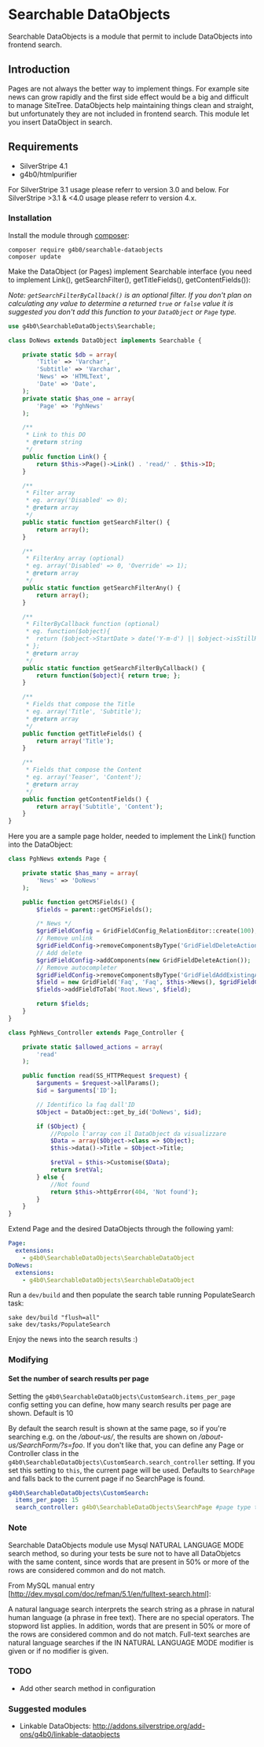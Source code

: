 # Searchable DataObjects

Searchable DataObjects is a module that permit to include DataObjects into frontend search.

## Introduction

Pages are not always the better way to implement things. For example site news can grow rapidly and the first side effect
would be a big and difficult to manage SiteTree. DataObjects help maintaining things clean and straight, but unfortunately
they are not included in frontend search. This module let you insert DataObject in search.

## Requirements

 * SilverStripe 4.1
 * g4b0/htmlpurifier

For SilverStripe 3.1 usage please referr to version 3.0 and below.
For SilverStripe >3.1 & <4.0 usage please referr to version 4.x.

### Installation

Install the module through [composer](http://getcomposer.org):

    composer require g4b0/searchable-dataobjects
    composer update

Make the DataObject (or Pages) implement Searchable interface (you need to implement Link(), getSearchFilter(), getTitleFields(),
getContentFields()):

*Note: `getSearchFilterByCallback()` is an optional filter. If you don't plan on calculating any value to determine a returned `true` or `false` value it is suggested you don't add this function to your `DataObject` or `Page` type.*

```php
use g4b0\SearchableDataObjects\Searchable;

class DoNews extends DataObject implements Searchable {

    private static $db = array(
        'Title' => 'Varchar',
        'Subtitle' => 'Varchar',
        'News' => 'HTMLText',
        'Date' => 'Date',
    );
    private static $has_one = array(
        'Page' => 'PghNews'
    );

    /**
     * Link to this DO
     * @return string
     */
    public function Link() {
        return $this->Page()->Link() . 'read/' . $this->ID;
    }

    /**
     * Filter array
     * eg. array('Disabled' => 0);
     * @return array
     */
    public static function getSearchFilter() {
        return array();
    }

    /**
     * FilterAny array (optional)
     * eg. array('Disabled' => 0, 'Override' => 1);
     * @return array
     */
    public static function getSearchFilterAny() {
        return array();
    }

    /**
     * FilterByCallback function (optional)
     * eg. function($object){
     *  return ($object->StartDate > date('Y-m-d') || $object->isStillRecurring());
     * };
     * @return array
     */
    public static function getSearchFilterByCallback() {
        return function($object){ return true; };
    }

    /**
     * Fields that compose the Title
     * eg. array('Title', 'Subtitle');
     * @return array
     */
    public function getTitleFields() {
        return array('Title');
    }

    /**
     * Fields that compose the Content
     * eg. array('Teaser', 'Content');
     * @return array
     */
    public function getContentFields() {
        return array('Subtitle', 'Content');
    }
}
```

Here you are a sample page holder, needed to implement the Link() function into the DataObject:

```php
class PghNews extends Page {

    private static $has_many = array(
        'News' => 'DoNews'
    );

    public function getCMSFields() {
        $fields = parent::getCMSFields();

        /* News */
        $gridFieldConfig = GridFieldConfig_RelationEditor::create(100);
        // Remove unlink
        $gridFieldConfig->removeComponentsByType('GridFieldDeleteAction');
        // Add delete
        $gridFieldConfig->addComponents(new GridFieldDeleteAction());
        // Remove autocompleter
        $gridFieldConfig->removeComponentsByType('GridFieldAddExistingAutocompleter');
        $field = new GridField('Faq', 'Faq', $this->News(), $gridFieldConfig);
        $fields->addFieldToTab('Root.News', $field);

        return $fields;
    }
}

class PghNews_Controller extends Page_Controller {

    private static $allowed_actions = array(
        'read'
    );

    public function read(SS_HTTPRequest $request) {
        $arguments = $request->allParams();
        $id = $arguments['ID'];

        // Identifico la faq dall'ID
        $Object = DataObject::get_by_id('DoNews', $id);

        if ($Object) {
            //Popolo l'array con il DataObject da visualizzare
            $Data = array($Object->class => $Object);
            $this->data()->Title = $Object->Title;

            $retVal = $this->Customise($Data);
            return $retVal;
        } else {
            //Not found
            return $this->httpError(404, 'Not found');
        }
    }
}
```

Extend Page and the desired DataObjects through the following yaml:

```YAML
Page:
  extensions:
    - g4b0\SearchableDataObjects\SearchableDataObject
DoNews:
  extensions:
    - g4b0\SearchableDataObjects\SearchableDataObject
```

Run a `dev/build` and then populate the search table running PopulateSearch task:

    sake dev/build "flush=all"
    sake dev/tasks/PopulateSearch

Enjoy the news into the search results :)

### Modifying

#### Set the number of search results per page

Setting the `g4b0\SearchableDataObjects\CustomSearch.items_per_page` config setting you can define, how many search results per page are shown. Default is 10

By default the search result is shown at the same page, so if you're searching e.g. on the */about-us/*, the results are
shown on */about-us/SearchForm/?s=foo*. If you don't like that, you can define any Page or Controller class in the
`g4b0\SearchableDataObjects\CustomSearch.search_controller` setting. If you set this setting to `this`, the current page will be used. Defaults to `SearchPage`
and falls back to the current page if no SearchPage is found.

```YAML
g4b0\SearchableDataObjects\CustomSearch:
  items_per_page: 15
  search_controller: g4b0\SearchableDataObjects\SearchPage #page type to show the search
```

### Note

Searchable DataObjects module use Mysql NATURAL LANGUAGE MODE search method, so during your tests be sure not to have all DataObjetcs
with the same content, since words that are present in 50% or more of the rows are considered common and do not match.

From MySQL manual entry [http://dev.mysql.com/doc/refman/5.1/en/fulltext-search.html]:

A natural language search interprets the search string as a phrase in natural human language (a phrase in free text). There are no special operators.
The stopword list applies. In addition, words that are present in 50% or more of the rows are considered common and do not match.
Full-text searches are natural language searches if the IN NATURAL LANGUAGE MODE modifier is given or if no modifier is given.

### TODO

 * Add other search method in configuration

### Suggested modules

 * Linkable DataObjects: http://addons.silverstripe.org/add-ons/g4b0/linkable-dataobjects
